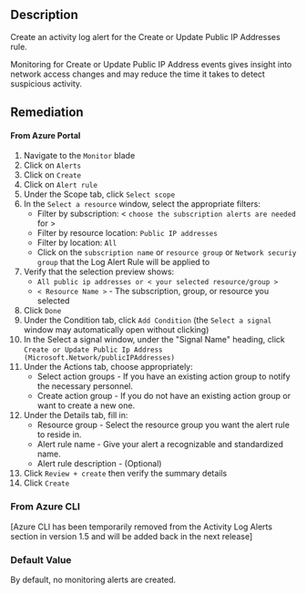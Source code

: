 ## Description

Create an activity log alert for the Create or Update Public IP Addresses rule.

Monitoring for Create or Update Public IP Address events gives insight into network access changes and may reduce the time it takes to detect suspicious activity.

## Remediation

#### From Azure Portal

1. Navigate to the `Monitor` blade
2. Click on `Alerts`
3. Click on `Create`
4. Click on `Alert rule`
5. Under the Scope tab, click `Select scope`
6. In the `Select a resource` window, select the appropriate filters:
    - Filter by subscription: < `choose the subscription alerts are needed` for >
    - Filter by resource location: `Public IP addresses`
    - Filter by location: `All`
    - Click on the `subscription name` or `resource group` or `Network securiy group` that the Log Alert Rule will be applied to
7. Verify that the selection preview shows:
    - `All public ip addresses or < your selected resource/group >`
    - `< Resource Name >` - The subscription, group, or resource you selected
8. Click `Done`
9. Under the Condition tab, click `Add Condition` (the `Select a signal` window may automatically open without clicking)
10. In the Select a signal window, under the "Signal Name" heading, click `Create or Update Public Ip Address (Microsoft.Network/publicIPAddresses)`
11. Under the Actions tab, choose appropriately:
    - Select action groups - If you have an existing action group to notify the necessary personnel.
    - Create action group - If you do not have an existing action group or want to create a new one.
12. Under the Details tab, fill in:
    -  Resource group - Select the resource group you want the alert rule to reside in.
    - Alert rule name - Give your alert a recognizable and standardized name.
    - Alert rule description - (Optional)
13. Click `Review + create` then verify the summary details
14. Click `Create`

### From Azure CLI

[Azure CLI has been temporarily removed from the Activity Log Alerts section in version 1.5 and will be added back in the next release]

### Default Value

By default, no monitoring alerts are created.
